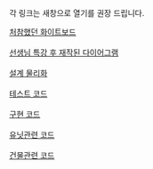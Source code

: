 각 링크는 새창으로 열기를 권장 드립니다.

[처참했던 화이트보드][img]<br><br>
[선생님 특강 후 재작된 다이어그램][img_logical]<br><br>
[설계 물리화][img_lphysical]<br><br>
[테스트 코드][homework]<br><br>
[구현 코드][code1]<br><br>
[유닛관련 코드][code2]<br><br>
[건물관련 코드][code3]<br><br>


[img]: https://github.com/RyuCSY/DartStudy/blob/master/lib/12_06/image/before.png
[img_logical]: https://github.com/RyuCSY/DartStudy/blob/master/lib/12_06/image/logical.png
[img_lphysical]: https://github.com/RyuCSY/DartStudy/blob/master/lib/12_06/image/physical.png
[homework]: https://github.com/RyuCSY/DartStudy/blob/master/lib/12_06/homework/test_starcraft.dart
[code1]: https://github.com/RyuCSY/DartStudy/blob/master/lib/12_06/homework/starcraft.dart
[code2]: https://github.com/RyuCSY/DartStudy/blob/master/lib/12_06/homework/starcraft_units.dart
[code3]: https://github.com/RyuCSY/DartStudy/blob/master/lib/12_06/homework/starcraft_buildings.dart
